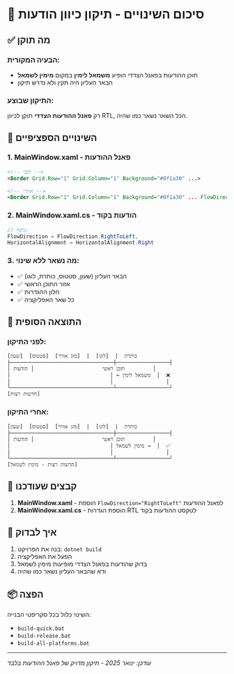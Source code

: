 # 📝 סיכום השינויים - תיקון כיוון הודעות

## ✅ מה תוקן

### הבעיה המקורית:
- תוכן ההודעות בפאנל הצדדי הופיע **משמאל לימין** במקום **מימין לשמאל**
- הבאר העליון היה תקין ולא נדרש תיקון

### התיקון שבוצע:
רק **פאנל ההודעות הצדדי** תוקן לכיוון RTL, הכל השאר נשאר כמו שהיה.

## 🎯 השינויים הספציפיים

### 1. **MainWindow.xaml - פאנל ההודעות**
```xml
<!-- לפני -->
<Border Grid.Row="1" Grid.Column="1" Background="#0f1a30" ...>

<!-- אחרי -->
<Border Grid.Row="1" Grid.Column="1" Background="#0f1a30" ... FlowDirection="RightToLeft">
```

### 2. **MainWindow.xaml.cs - הודעות בקוד**
```csharp
// נוסף:
FlowDirection = FlowDirection.RightToLeft,
HorizontalAlignment = HorizontalAlignment.Right
```

### 3. **מה נשאר ללא שינוי:**
- ✅ הבאר העליון (שעון, סטטוס, כותרת, לוגו)
- ✅ אזור התוכן הראשי  
- ✅ חלון ההגדרות
- ✅ כל שאר האפליקציה

## 🎨 התוצאה הסופית

### לפני התיקון:
```
[שעון]  [סטטוס]  [מזג אוויר]  |  כותרת  |  [לוגו]
├─────────────────────────────────┼─────────────────┤
│ תוכן ראשי                      │ הודעות         │
│                                │ ← משמאל לימין  │  ❌
│                                │                 │
└─────────────────────────────────┴─────────────────┘
[חדשות רצות]
```

### אחרי התיקון:
```
[שעון]  [סטטוס]  [מזג אוויר]  |  כותרת  |  [לוגו]
├─────────────────────────────────┼─────────────────┤
│ תוכן ראשי                      │ הודעות         │
│                                │ מימין לשמאל →  │  ✅
│                                │                 │
└─────────────────────────────────┴─────────────────┘
[חדשות רצות - מימין לשמאל]
```

## 🔧 קבצים שעודכנו

1. **MainWindow.xaml** - הוספת `FlowDirection="RightToLeft"` לפאנל ההודעות
2. **MainWindow.xaml.cs** - הוספת הגדרות RTL לטקסט ההודעות בקוד

## 🚀 איך לבדוק

1. בנה את הפרויקט: `dotnet build`
2. הפעל את האפליקציה
3. בדוק שהודעות בפאנל הצדדי מופיעות מימין לשמאל
4. ודא שהבאר העליון נשאר כמו שהיה

## 📦 הפצה

השינוי כלול בכל סקריפטי הבנייה:
- `build-quick.bat`
- `build-release.bat` 
- `build-all-platforms.bat`

---
*עודכן: ינואר 2025 - תיקון מדויק של פאנל ההודעות בלבד*
